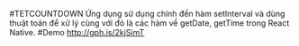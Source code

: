 #TETCOUNTDOWN
Ứng dụng sử dụng chính đến hàm setInterval và dùng thuật toán để xử lý cùng với đó là các hàm về getDate, getTime trong React Native.
#Demo
http://gph.is/2kjSimT
